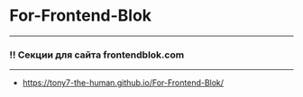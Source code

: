 # For-Frontend-Blok
___
### :bangbang: Секции для сайта frontendblok.com

___
- https://tony7-the-human.github.io/For-Frontend-Blok/
